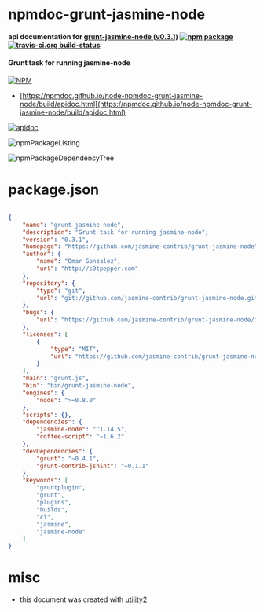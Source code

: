 # npmdoc-grunt-jasmine-node

#### api documentation for  [grunt-jasmine-node (v0.3.1)](https://github.com/jasmine-contrib/grunt-jasmine-node)  [![npm package](https://img.shields.io/npm/v/npmdoc-grunt-jasmine-node.svg?style=flat-square)](https://www.npmjs.org/package/npmdoc-grunt-jasmine-node) [![travis-ci.org build-status](https://api.travis-ci.org/npmdoc/node-npmdoc-grunt-jasmine-node.svg)](https://travis-ci.org/npmdoc/node-npmdoc-grunt-jasmine-node)

#### Grunt task for running jasmine-node

[![NPM](https://nodei.co/npm/grunt-jasmine-node.png?downloads=true&downloadRank=true&stars=true)](https://www.npmjs.com/package/grunt-jasmine-node)

- [https://npmdoc.github.io/node-npmdoc-grunt-jasmine-node/build/apidoc.html](https://npmdoc.github.io/node-npmdoc-grunt-jasmine-node/build/apidoc.html)

[![apidoc](https://npmdoc.github.io/node-npmdoc-grunt-jasmine-node/build/screenCapture.buildCi.browser.%252Ftmp%252Fbuild%252Fapidoc.html.png)](https://npmdoc.github.io/node-npmdoc-grunt-jasmine-node/build/apidoc.html)

![npmPackageListing](https://npmdoc.github.io/node-npmdoc-grunt-jasmine-node/build/screenCapture.npmPackageListing.svg)

![npmPackageDependencyTree](https://npmdoc.github.io/node-npmdoc-grunt-jasmine-node/build/screenCapture.npmPackageDependencyTree.svg)



# package.json

```json

{
    "name": "grunt-jasmine-node",
    "description": "Grunt task for running jasmine-node",
    "version": "0.3.1",
    "homepage": "https://github.com/jasmine-contrib/grunt-jasmine-node",
    "author": {
        "name": "Omar Gonzalez",
        "url": "http://s9tpepper.com"
    },
    "repository": {
        "type": "git",
        "url": "git://github.com/jasmine-contrib/grunt-jasmine-node.git"
    },
    "bugs": {
        "url": "https://github.com/jasmine-contrib/grunt-jasmine-node/issues"
    },
    "licenses": [
        {
            "type": "MIT",
            "url": "https://github.com/jasmine-contrib/grunt-jasmine-node/blob/master/LICENSE-MIT"
        }
    ],
    "main": "grunt.js",
    "bin": "bin/grunt-jasmine-node",
    "engines": {
        "node": ">=0.8.0"
    },
    "scripts": {},
    "dependencies": {
        "jasmine-node": "^1.14.5",
        "coffee-script": "~1.6.2"
    },
    "devDependencies": {
        "grunt": "~0.4.1",
        "grunt-contrib-jshint": "~0.1.1"
    },
    "keywords": [
        "gruntplugin",
        "grunt",
        "plugins",
        "builds",
        "ci",
        "jasmine",
        "jasmine-node"
    ]
}
```



# misc
- this document was created with [utility2](https://github.com/kaizhu256/node-utility2)
